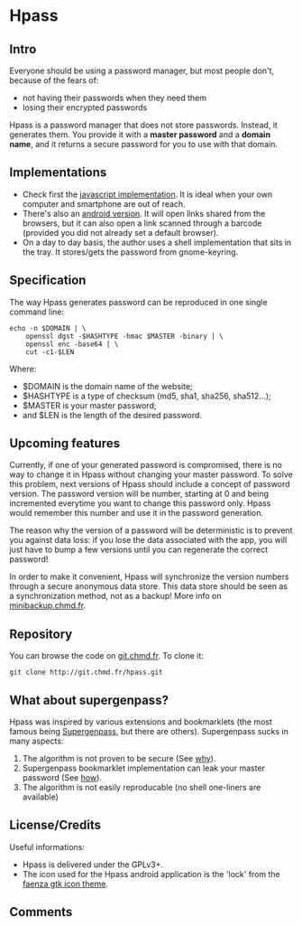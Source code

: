 Hpass
=====

Intro
-----

Everyone should be using a password manager, but most people don't,
because of the fears of:

- not having their passwords when they need them
- losing their encrypted passwords

Hpass is a password manager that does not store passwords. Instead, it
generates them. You provide it with a **master password** and a **domain
name**, and it returns a secure password for you to use with that domain.

Implementations
---------------

  - Check first the [javascript
    implementation](http://git.chmd.fr/?p=hpass.git;a=blob_plain;f=js/index.html;hb=HEAD).
    It is ideal when your own computer and smartphone are out of reach.
  - There's also an [android
    version](https://play.google.com/store/apps/details?id=fr.chmd.hpass).
    It will open links shared from the browsers, but it can also open a
    link scanned through a barcode (provided you did not already set a
    default browser).
  - On a day to day basis, the author uses a shell implementation that
    sits in the tray. It stores/gets the password from gnome-keyring.

Specification
-------------

The way Hpass generates password can be reproduced in one single command
line:

    echo -n $DOMAIN | \
        openssl dgst -$HASHTYPE -hmac $MASTER -binary | \
        openssl enc -base64 | \
        cut -c1-$LEN

Where:

  * \$DOMAIN is the domain name of the website;
  * \$HASHTYPE is a type of checksum (md5, sha1, sha256, sha512...);
  * \$MASTER is your master password;
  * and \$LEN is the length of the desired password.

Upcoming features
-----------------

Currently, if one of your generated password is compromised, there is no
way to change it in Hpass without changing your master password. To solve
this problem, next versions of Hpass should include a concept of password
version. The password version will be number, starting at 0 and being
incremented everytime you want to change this password only. Hpass would
remember this number and use it in the password generation.

The reason why the version of a password will be deterministic is to
prevent you against data loss: if you lose the data associated with the
app, you will just have to bump a few versions until you can regenerate
the correct password!

In order to make it convenient, Hpass will synchronize the version numbers
through a secure anonymous data store. This data store should be seen as a
synchronization method, not as a backup! More info on
[minibackup.chmd.fr](http://minibackup.chmd.fr).

Repository
----------
You can browse the code on
[git.chmd.fr](http://git.chmd.fr/?p=hpass.git;a=summary). To clone
it:

    git clone http://git.chmd.fr/hpass.git

What about supergenpass?
------------------------

Hpass was inspired by various extensions and bookmarklets (the most famous
being [Supergenpass](http://supergenpass.com), but there are others).
Supergenpass sucks in many aspects:

  1. The algorithm is not proven to be secure (See
     [why](http://stackoverflow.com/a/3484954/628786)).
  2. Supergenpass bookmarklet implementation can leak your
     master password (See
     [how](http://akibjorklund.com/2009/supergenpass-is-not-that-secure)).
  3. The algorithm is not easily reproducable (no shell one-liners are
     available)

License/Credits
---------------

Useful informations:

  * Hpass is delivered under the GPLv3+.
  * The icon used for the Hpass android application is the 'lock' from the
    [faenza gtk icon theme](https://code.google.com/p/faenza-icon-theme).

<div class="comments">
<h2>Comments</h2>
    <script id='fbnrl3e'>(function(i){var f,s=document.getElementById(i);f=document.createElement('iframe');f.src='//api.flattr.com/button/view/?uid=chmd&button=compact&url='+encodeURIComponent(document.URL);f.title='Flattr';f.height=20;f.width=110;f.style.borderWidth=0;s.parentNode.insertBefore(f,s);})('fbnrl3e');</script>
    <div id="disqus_thread"></div>
    <script type="text/javascript">
        var disqus_identifier = "hpass.chmd.fr";
        (function() {
        var dsq = document.createElement('script'); dsq.type = 'text/javascript'; dsq.async = true;
        dsq.src = '//chmd.disqus.com/embed.js';
        (document.getElementsByTagName('head')[0] || document.getElementsByTagName('body')[0]).appendChild(dsq);
      })();
    </script>
</div>
